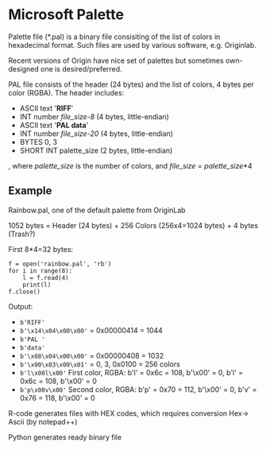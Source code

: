 # Microsoft Palette

Palette file (\*.pal) is a binary file consisiting of the list of colors in hexadecimal format. Such files are used by various software, e.g. Originlab. 

Recent versions of Origin have nice set of palettes but sometimes own-designed one is desired/preferred.

PAL file consists of the header (24 bytes) and the list of colors, 4 bytes per color (RGBA). The header includes:
- ASCII text '**RIFF**'
- INT number *file_size-8* (4 bytes, little-endian)
- ASCII text '**PAL data**'
- INT number *file_size-20* (4 bytes, little-endian)
- BYTES 0, 3
- SHORT INT palette_size (2 bytes, little-endian)

, where *palette_size* is the number of colors, and *file_size* = *palette_size*\*4

## Example
Rainbow.pal, one of the default palette from OriginLab

1052 bytes = Header (24 bytes) + 256 Colors (256x4=1024 bytes) + 4 bytes (Trash?)

First 8\*4=32 bytes: 

```
f = open('rainbow.pal', 'rb')
for i in range(8):
    l = f.read(4)
    print(l)
f.close()
```

Output:
- `b'RIFF'`
- `b'\x14\x04\x00\x00'` = 0x00000414 = 1044
- `b'PAL '`
- `b'data'`
- `b'\x08\x04\x00\x00'` = 0x00000408 = 1032
- `b'\x00\x03\x00\x01'` = 0, 3, 0x0100 = 256 colors
- `b'l\x00l\x00'` First color, RGBA: b'l' = 0x6c = 108, b'\x00' = 0, b'l' = 0x6c = 108, b'\x00' = 0 
- `b'p\x00v\x00'` Second color, RGBA: b'p' = 0x70 = 112, b'\x00' = 0, b'v' = 0x76 = 118, b'\x00' = 0 

R-code generates files with HEX codes, which requires conversion Hex-> Ascii (by notepad++)

Python generates ready binary file
